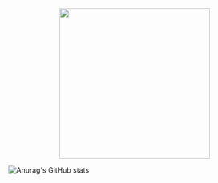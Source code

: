 <div id="header" align="center">
  <img src="https://media.giphy.com/media/Ah3zHH7hvsSB2/giphy.gif" width="300"/>
</div>

![Anurag's GitHub stats](https://github-readme-stats.vercel.app/api?username=ShumAhd&theme=gruvbox&show_icons=true)
